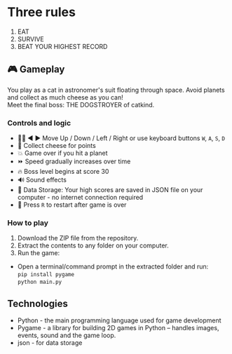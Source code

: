 # Three rules
1. EAT
2. SURVIVE
3. BEAT YOUR HIGHEST RECORD
## 🎮 Gameplay
You play as a cat in astronomer's suit floating through space. Avoid planets and collect as much cheese as you can! <br> Meet the final boss: THE DOGSTROYER of catkind.
### Controls and logic

- 🔼🔽 ◀️ ▶️ Move Up / Down / Left / Right or use keyboard buttons `W`, `A`, `S`, `D`
- 🧀 Collect cheese for points  
- 💥 Game over if you hit a planet
- ⏩ Speed gradually increases over time
- 🔥 Boss level begins at score 30
- 🔊 Sound effects
- 💾 Data Storage: Your high scores are saved in JSON file on your computer - no internet connection required
- 🔁 Press `R` to restart after game is over
  
### How to play

1. Download the ZIP file from the repository.
2. Extract the contents to any folder on your computer.
3. Run the game:
- Open a terminal/command prompt in the extracted folder and run:<br>
`pip install pygame`<br>
`python main.py`

## Technologies
- Python	- the main programming language used for game development
- Pygame	- a library for building 2D games in Python – handles images, events, sound and the game loop.
- json - for data storage
